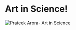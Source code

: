 # Art in Science!


![Prateek Arora- Art in Science](https://user-images.githubusercontent.com/15521391/151331109-5532ba9b-a817-45fe-af6d-e15321673ade.jpg)

